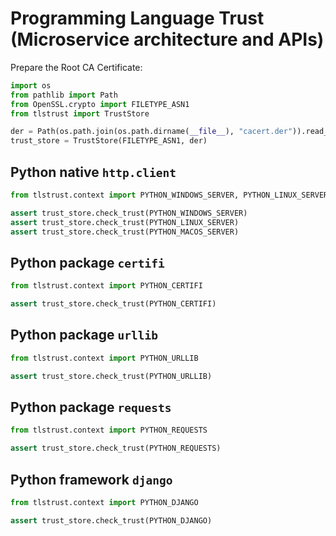 # Programming Language Trust (Microservice architecture and APIs)

Prepare the Root CA Certificate:

```py
import os
from pathlib import Path
from OpenSSL.crypto import FILETYPE_ASN1
from tlstrust import TrustStore

der = Path(os.path.join(os.path.dirname(__file__), "cacert.der")).read_bytes()
trust_store = TrustStore(FILETYPE_ASN1, der)
```

## Python native `http.client`

```py
from tlstrust.context import PYTHON_WINDOWS_SERVER, PYTHON_LINUX_SERVER, PYTHON_MACOS_SERVER

assert trust_store.check_trust(PYTHON_WINDOWS_SERVER)
assert trust_store.check_trust(PYTHON_LINUX_SERVER)
assert trust_store.check_trust(PYTHON_MACOS_SERVER)
```

## Python package `certifi`

```py
from tlstrust.context import PYTHON_CERTIFI

assert trust_store.check_trust(PYTHON_CERTIFI)
```

## Python package `urllib`

```py
from tlstrust.context import PYTHON_URLLIB

assert trust_store.check_trust(PYTHON_URLLIB)
```

## Python package `requests`

```py
from tlstrust.context import PYTHON_REQUESTS

assert trust_store.check_trust(PYTHON_REQUESTS)
```

## Python framework `django`

```py
from tlstrust.context import PYTHON_DJANGO

assert trust_store.check_trust(PYTHON_DJANGO)
```
